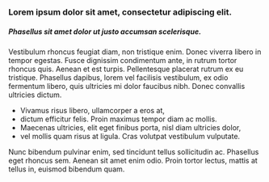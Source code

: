 ### Lorem ipsum dolor sit amet, consectetur adipiscing elit. 

##### Phasellus sit amet dolor ut justo accumsan scelerisque. 

Vestibulum rhoncus feugiat diam, non tristique enim. Donec viverra libero in tempor egestas. Fusce dignissim condimentum ante, in rutrum tortor rhoncus quis. Aenean et est turpis. Pellentesque placerat rutrum ex eu tristique. Phasellus dapibus, lorem vel facilisis vestibulum, ex odio fermentum libero, quis ultricies mi dolor faucibus nibh. Donec convallis ultricies dictum. 

* Vivamus risus libero, ullamcorper a eros at, 
* dictum efficitur felis. Proin maximus tempor diam ac mollis. 
* Maecenas ultricies, elit eget finibus porta, nisl diam ultricies dolor, 
* vel mollis quam risus at ligula. Cras volutpat vestibulum vulputate. 

Nunc bibendum pulvinar enim, sed tincidunt tellus sollicitudin ac. Phasellus eget rhoncus sem. Aenean sit amet enim odio. Proin tortor lectus, mattis at tellus in, euismod bibendum quam.
